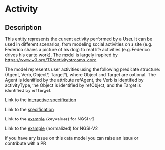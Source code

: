 # Activity

## Description 

This entity represents the current activity performed by a User. It can be used in different scenarios,
from modeling social activities on a site (e.g. Federico shares a picture of his dog) to real life activities 
(e.g. Federico drives his car to work). The model is largely inspired by https://www.w3.org/TR/activitystreams-core.

The model represents user activities using the following predicate structure: (Agent, Verb, Object*, Target*), where Object and Target are optional.
The Agent is identified by the attribute refAgent, the Verb is identified by activityType, the Object is identified by refObject, and the Target is identified by refTarget.


Link to the [interactive specification](https://swagger.lab.fiware.org/?url=https://smart-data-models.github.io/dataModel.User/Activity/swagger.yaml)

Link to the [specification](https://smart-data-models.github.io/dataModel.User/Activity/doc/spec.md)

Link to the [example](https://smart-data-models.github.io/dataModel.User/Activity/examples/example.json) (keyvalues) for NGSI v2

Link to the [example](https://smart-data-models.github.io/dataModel.User/Activity/examples/example-normalized.json) (normalized) for NGSI-V2


 if you have any issue on this data model you can raise an issue or contribute with a PR